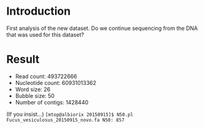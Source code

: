 # Introduction
First analysis of the new dataset. Do we continue sequencing from the DNA that was used for this dataset?

# Result
* Read count:          493722666
* Nucleotide count:  60931013362
* Word size:                  26
* Bubble size:                50
* Number of contigs:	 1428440


(If you insist...)
`[mtop@albiorix 20150915]$ N50.pl Fucus_vesiculosus_20150915_novo.fa
N50: 857`

